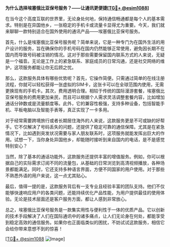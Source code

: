 **为什么选择埃塞俄比亚保号服务？——让通讯更便捷[[TG💪+ @esim1088](https://t.me/s/esim1088)]**

在当今这个高度互联的世界里，无论身处何地，保持通信畅通都是每个人的基本需求。特别是在异国他乡，一张稳定的手机卡或流量卡显得尤为重要。今天，我们就来聊聊一款特别适合在国外使用的通讯产品——埃塞俄比亚保号服务。

首先，什么是埃塞俄比亚保号服务呢？简单来说，它是一种专门为在国外生活的用户设计的服务，旨在确保你的手机号码在国内仍然能够正常使用，避免因长期不在国内而导致号码被注销的情况。这对于那些需要保留国内联系方式的人来说，无疑是一个福音。无论是工作上的紧急联系、家庭成员的日常沟通，还是社交网络的维护，这项服务都能让你无后顾之忧。

那么，这款服务具体有哪些优势呢？首先，它操作简便。只需通过简单的在线注册流程，你就可以轻松获得一张虚拟的SIM卡，这张卡可以在全球范围内使用，无需更换现有的手机卡。其次，费用透明合理。相较于传统的国际漫游套餐，埃塞俄比亚保号服务的费用更加亲民，而且可以根据个人需求灵活调整套餐内容，比如增加通话分钟数或是流量额度等。此外，它的兼容性极强，支持多种设备，包括智能手机、平板电脑以及智能手表等，真正实现了一卡多用。

对于经常需要跨境旅行或者长期居住海外的人来说，这款服务更是不可或缺的好帮手。它不仅解决了号码丢失的问题，还提供了稳定可靠的通信保障。尤其是在紧急情况下，比如遇到突发状况需要与家人朋友联系时，这项服务就能发挥出巨大的作用。试想一下，当你身处异国他乡，却能随时接听到来自国内的电话，是不是感觉特别安心？

当然，除了基本的通话功能外，这款服务还提供丰富的增值服务。例如，你可以根据自己的实际需求订阅不同的流量包，从基础的日常浏览到高清视频播放，各种场景都能满足。同时，它还支持多种语言界面，方便不同国家的用户使用。对于那些不熟悉外语的用户来说，这一点尤其贴心。

最后，值得一提的是，这款服务背后有一支专业且经验丰富的团队支持。他们不仅能够快速响应用户的各类问题，还能持续优化产品性能，为用户提供最佳的使用体验。无论是技术层面还是客户服务方面，都让人感到非常放心。

总之，埃塞俄比亚保号服务是一款集实用性与便利性于一体的优质产品。它以创新的技术手段解决了人们在国际通讯中的诸多痛点，让人们无论身在何处，都能享受到稳定高效的通信服务。如果你也正面临类似的困扰，不妨试试这款服务，相信它会给你带来意想不到的惊喜！

[[TG💪+ @esim1088](https://t.me/s/esim1088) ![Image](https://i.postimg.cc/4NQfJmqS/Snipaste-2025-05-13-00-14-12.png)]